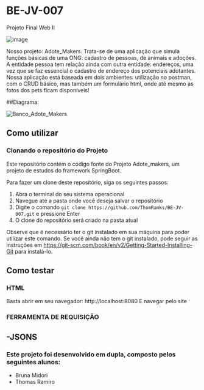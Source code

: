 # BE-JV-007
 Projeto Final Web II

![image](https://user-images.githubusercontent.com/116609321/229620435-a66c44ca-a3a8-4242-bc93-d5e85eb77477.png)

Nosso projeto: Adote_Makers.
Trata-se de uma aplicação que simula funções básicas de uma ONG: cadastro de pessoas, de animais e adoções.
A entidade pessoa tem relação ainda com outra entidade: endereços, uma vez que se faz essencial o cadastro de endereço dos potenciais adotantes.
Nossa aplicação está baseada em dois ambientes: utilização no postman, com o CRUD básico, mas também um formulário html, onde até mesmo as fotos dos pets ficam disponíveis!

##Diagrama:

![Banco_Adote_Makers](https://user-images.githubusercontent.com/116609321/229623326-66606e2b-6810-41a4-9943-ff705d66ea8c.png)


## Como utilizar
### Clonando o repositório do Projeto 

Este repositório contém o código fonte do Projeto Adote_makers, um projeto de estudos do framework SpringBoot.

Para fazer um clone deste repositório, siga os seguintes passos:

1. Abra o terminal do seu sistema operacional
2. Navegue até a pasta onde você deseja salvar o repositório
3. Digite o comando `git clone https://github.com/ThomRamks/BE-JV-007.git` e pressione Enter
4. O clone do repositório será criado na pasta atual

Observe que é necessário ter o git instalado em sua máquina para poder utilizar este comando. Se você ainda não tem o git instalado, pode seguir as instruções em https://git-scm.com/book/en/v2/Getting-Started-Installing-Git para instalá-lo.

## Como testar
### HTML

Basta abrir em seu navegador: http://localhost:8080
E navegar pelo site

### FERRAMENTA DE REQUISIÇÃO

-JSONS
---

### Este projeto foi desenvolvido em dupla, composto pelos seguintes alunos:
- Bruna Midori
- Thomas Ramiro
